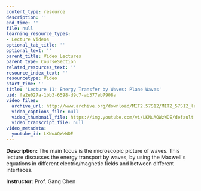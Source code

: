 ```yaml
---
content_type: resource
description: ''
end_time: ''
file: null
learning_resource_types:
- Lecture Videos
optional_tab_title: ''
optional_text: ''
parent_title: Video Lectures
parent_type: CourseSection
related_resources_text: ''
resource_index_text: ''
resourcetype: Video
start_time: ''
title: 'Lecture 11: Energy Transfer by Waves: Plane Waves'
uid: fa2e027a-1bb3-6598-d9c7-ab377eb7908a
video_files:
  archive_url: http://www.archive.org/download/MIT2.57S12/MIT2_57S12_lec11_300k.mp4
  video_captions_file: null
  video_thumbnail_file: https://img.youtube.com/vi/LKNuAQWzWDE/default.jpg
  video_transcript_file: null
video_metadata:
  youtube_id: LKNuAQWzWDE
---
```


**Description:** The main focus is the microscopic picture of waves. This lecture discusses the energy transport by waves, by using the Maxwell's equations in different electric/magnetic fields and between different interfaces.

**Instructor:** Prof. Gang Chen